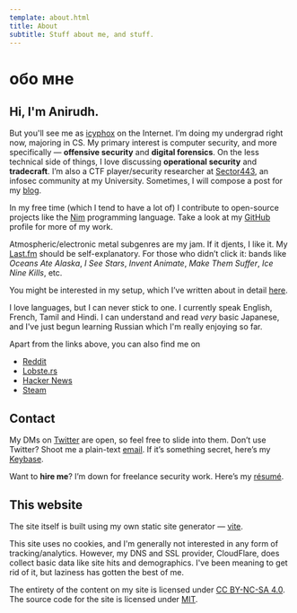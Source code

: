 ```yaml
---
template: about.html
title: About
subtitle: Stuff about me, and stuff.
---
```


# обо мне
## Hi, I'm Anirudh.

But you'll see me as [icyphox](https://www.startpage.com/do/search?query=icyphox) on the Internet. 
I’m doing my undergrad right now, majoring in CS. My primary interest is computer security, and more specifically — **offensive security** and **digital forensics**. 
On the less technical side of things, I love discussing **operational security** and **tradecraft**.
I’m also a CTF player/security researcher at [Sector443](https://sector443.xyz), an infosec community at my University. 
Sometimes, I will compose a post for my [blog](/blog).

In my free time (which I tend to have a lot of) I contribute to open-source projects like the [Nim](https://nim-lang.org) programming language.
Take a look at my [GitHub](https://github.com/icyphox) profile for more of my work. 

Atmospheric/electronic metal subgenres are my jam. If it djents, I like it. My [Last.fm](https://last.fm/user/Icyphox) should be self-explanatory.
For those who didn’t click it: bands like _Oceans Ate Alaska_, _I See Stars_, _Invent Animate_, _Make Them Suffer_, _Ice Nine Kills_, etc.

You might be interested in my setup, which I’ve written about in detail [here](/blog/my-setup).

I love languages, but I can never stick to one. I currently speak English, French, Tamil
and Hindi. I can understand and read _very_ basic Japanese, and I've just begun learning
Russian which I'm really enjoying so far.

Apart from the links above, you can also find me on

- [Reddit](https://reddit.com/u/icyphox)
- [Lobste.rs](https://lobste.rs/u/icyphox)
- [Hacker News](https://news.ycombinator.com/user?id=Icyphox)
- [Steam](https://steamcommunity.com/id/icyphox)

## Contact

My DMs on [Twitter](https://twitter.com/icyphox) are open, so feel free to slide into them.
Don’t use Twitter? Shoot me a plain-text [email](mailto:x@icyphox.sh). If it’s something secret, here’s my [Keybase](https://keybase.io/icyphox).

Want to **hire me**? I’m down for freelance security work. Here’s my [résumé](https://x.icyphox.sh/resume.pdf).

## This website

The site itself is built using my own static site generator — [vite](https://github.com/icyphox/vite). 

This site uses no cookies, and I'm generally not interested in any form of tracking/analytics. However, my DNS and SSL provider, CloudFlare,
does collect basic data like site hits and demographics. I've been meaning to get rid of it, but laziness has gotten the best of me. 

The entirety of the content on my site is licensed under [CC BY-NC-SA 4.0](https://creativecommons.org/licenses/by-nc-sa/4.0/).
The source code for the site is licensed under [MIT](https://opensource.org/licenses/MIT).
